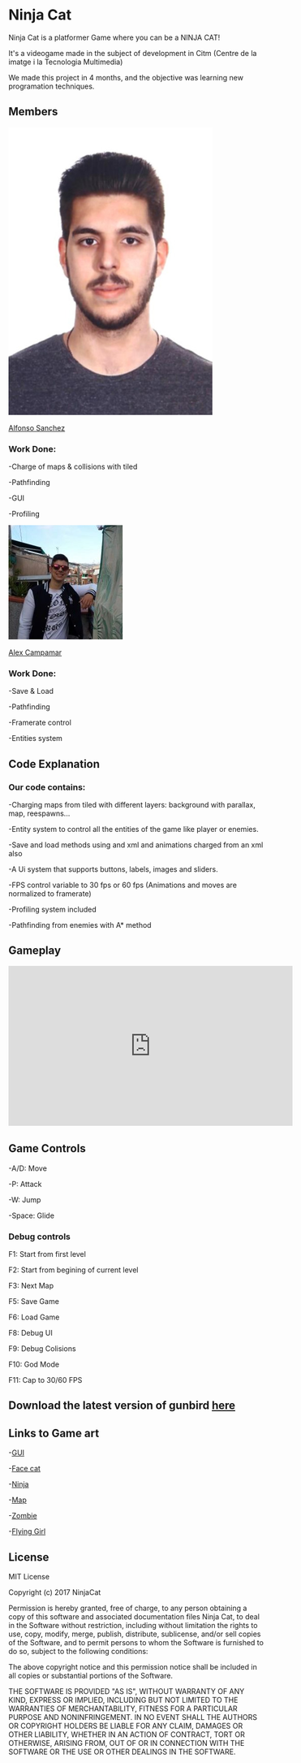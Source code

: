 # Ninja Cat

Ninja Cat is a platformer Game where you can be a NINJA CAT!

It's a videogame made in the subject of development in Citm (Centre de la imatge i la Tecnologia Multimedia)

We made this project in 4 months, and the objective was learning new programation techniques.

## Members

![](foto_carnet.jpg)

[Alfonso Sanchez](https://github.com/AlfonsoSanchez)
### Work Done:

-Charge of maps & collisions with tiled

-Pathfinding

-GUI

-Profiling

![](foto.jpg)

[Alex Campamar](https://github.com/Acaree)
### Work Done:

-Save & Load

-Pathfinding

-Framerate control

-Entities system 

## Code Explanation

### Our code contains:

-Charging maps from tiled with different layers: background with parallax, map, reespawns...

-Entity system to control all the entities of the game like player or enemies.

-Save and load methods using and xml and animations charged from an xml also

-A Ui system that supports buttons, labels, images and sliders.

-FPS control variable to 30 fps or 60 fps (Animations and moves are normalized to framerate)

-Profiling system included

-Pathfinding from enemies with A* method

## Gameplay

<iframe width="560" height="315" src="https://www.youtube.com/embed/HeRESgrKg3Q" frameborder="0" gesture="media" allow="encrypted-media" allowfullscreen></iframe>


## Game Controls

-A/D: Move

-P: Attack

-W: Jump

-Space: Glide

### Debug controls

F1: Start from first level

F2: Start from begining of current level

F3: Next Map

F5: Save Game

F6: Load Game

F8: Debug UI

F9: Debug Colisions

F10: God Mode

F11: Cap to 30/60 FPS

## Download the latest version of gunbird [here](https://github.com/Acaree/WatermelonSquad/releases/download/1.0/Gunbird.1.0.zip)

## Links to Game art

-[GUI](https://www.gameart2d.com/free-game-gui.html)

-[Face cat](http://www.gameart2d.com/cat-and-dog-free-sprites.html)	

-[Ninja](http://www.gameart2d.com/ninja-adventure---free-sprites.html)

-[Map](http://www.gameart2d.com/free-platformer-game-tileset.html)

-[Zombie](http://www.gameart2d.com/the-zombies-free-sprites.html)

-[Flying Girl](http://www.gameart2d.com/ninja-girl---free-sprites.html)

## License

MIT License

Copyright (c) 2017 NinjaCat

Permission is hereby granted, free of charge, to any person obtaining a copy
of this software and associated documentation files Ninja Cat, to deal
in the Software without restriction, including without limitation the rights
to use, copy, modify, merge, publish, distribute, sublicense, and/or sell
copies of the Software, and to permit persons to whom the Software is
furnished to do so, subject to the following conditions:

The above copyright notice and this permission notice shall be included in all
copies or substantial portions of the Software.

THE SOFTWARE IS PROVIDED "AS IS", WITHOUT WARRANTY OF ANY KIND, EXPRESS OR
IMPLIED, INCLUDING BUT NOT LIMITED TO THE WARRANTIES OF MERCHANTABILITY,
FITNESS FOR A PARTICULAR PURPOSE AND NONINFRINGEMENT. IN NO EVENT SHALL THE
AUTHORS OR COPYRIGHT HOLDERS BE LIABLE FOR ANY CLAIM, DAMAGES OR OTHER
LIABILITY, WHETHER IN AN ACTION OF CONTRACT, TORT OR OTHERWISE, ARISING FROM,
OUT OF OR IN CONNECTION WITH THE SOFTWARE OR THE USE OR OTHER DEALINGS IN THE
SOFTWARE.	


